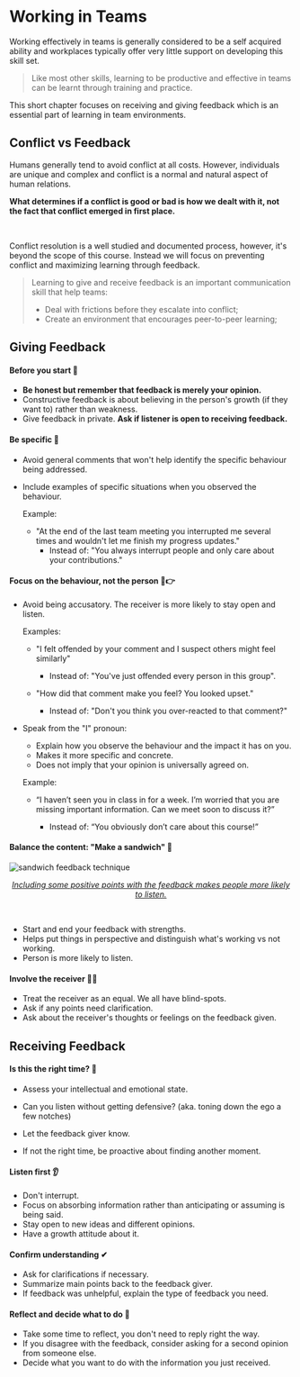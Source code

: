 # Working in Teams

Working effectively in teams is generally considered to be a self acquired ability and workplaces typically offer very little support on developing this skill set.

> Like most other skills, learning to be productive and effective in teams can be learnt through training and practice.

This short chapter focuses on receiving and giving feedback which is an essential part of learning in team environments.



## Conflict vs Feedback

Humans generally tend to avoid conflict at all costs. However, individuals are unique and complex and conflict is a normal and natural aspect of human relations.

**What determines if a conflict is good or bad is how we dealt with it, not the fact that conflict emerged in first place.**

<br>

Conflict resolution is a well studied and documented process, however, it's beyond the scope of this course. Instead we will focus on preventing conflict and maximizing learning through feedback.



> Learning to give and receive feedback is an important communication skill that help teams:
>
> - Deal with frictions before they escalate into conflict;
> - Create an environment that encourages peer-to-peer learning;



## Giving  Feedback

#### Before you start 🚦

- **Be honest but remember that feedback is merely your opinion.**
- Constructive feedback is about believing in the person's growth (if they want to) rather than weakness.
- Give feedback in private. **Ask if listener is open to receiving feedback.**



#### Be specific 🎯

- Avoid general comments that won't help identify the specific behaviour being addressed.

- Include examples of specific situations when you observed the behaviour.

  Example:

    - "At the end of the last team meeting you interrupted me several times and wouldn't let me finish my progress updates."
        - Instead of: "You always interrupt people and only care about your contributions."

  

#### Focus on the behaviour, not the person 🚫👉

- Avoid being accusatory. The receiver is more likely to stay open and listen.

  Examples:

  - "I felt offended by your comment and I suspect others might feel similarly"

    - Instead of: "You've just offended every person in this group".

  - "How did that comment make you feel? You looked upset."
    - Instead of: "Don't you think you over-reacted to that comment?"

      

- Speak from the "I" pronoun:

  - Explain how you observe the behaviour and the impact  it has on you.
  - Makes it more specific and concrete.
  - Does not imply that your opinion is universally agreed on.

  Example:

  - “I haven’t seen you in class in for a week. I’m worried that you are  missing important information. Can we meet soon to discuss it?”
  
    - Instead of: “You obviously don’t care about this course!”
  
    

#### Balance the content: "Make a sandwich" 🥪

![sandwich feedback technique](https://www.caleidoscope.in/wp-content/uploads/2015/08/sandwich.png ':size=500')

<p align="center"><a href="https://www.caleidoscope.in/alternative-lifestyle/to-be-critic-not"><em>Including some positive points with the feedback makes people more likely to listen.</em></a></p>

<br>

- Start and end your feedback with strengths.
- Helps put things in perspective and distinguish what's working vs not working.
- Person is more likely to listen.



#### Involve the receiver 💬❔

- Treat the receiver as an equal. We all have blind-spots.
- Ask if any points need clarification.
- Ask about the receiver's thoughts or feelings on the feedback given.



## Receiving Feedback

#### Is this the right time? 😤

- Assess your intellectual and emotional state.
- Can you listen without getting defensive? (aka. toning down the ego a few notches)
- Let the feedback giver know.

- If not the right time, be proactive about finding another moment.

  

#### Listen first 👂

- Don't interrupt.
- Focus on absorbing information rather than anticipating or assuming is being said.
- Stay open to new ideas and different opinions.
- Have a growth attitude about it.



#### Confirm understanding ✔

- Ask for clarifications if necessary.
- Summarize main points back to the feedback giver.
- If feedback was unhelpful, explain the type of feedback you need.



#### Reflect and decide what to do 🤔

- Take some time to reflect, you don't need to reply right the way.
- If you disagree with the feedback, consider asking for a second opinion from someone else.
- Decide what you want to do with the information you just received.
